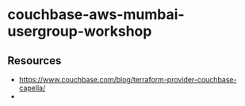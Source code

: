 # couchbase-aws-mumbai-usergroup-workshop

## Resources

- https://www.couchbase.com/blog/terraform-provider-couchbase-capella/
- 
